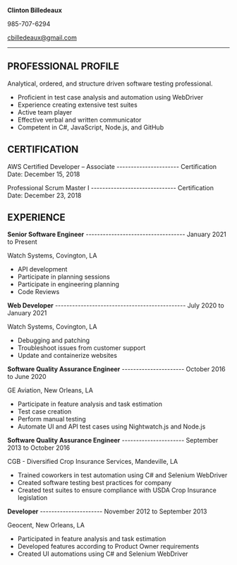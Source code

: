 **Clinton Billedeaux**

985-707-6294

cbilledeaux@gmail.com

---

## PROFESSIONAL PROFILE

Analytical, ordered, and structure driven software testing professional.

-	Proficient in test case analysis and automation using WebDriver
-	Experience creating extensive test suites
-	Active team player
-	Effective verbal and written communicator
-	Competent in C#, JavaScript, Node.js, and GitHub 

## CERTIFICATION

AWS Certified Developer – Associate ---------------------- Certification Date:  December 15, 2018

Professional Scrum Master I ------------------------------ Certification Date:  December 23, 2018

## EXPERIENCE

**Senior Software Engineer** -----------------------------------  January 2021 to Present

Watch Systems, Covington, LA
- API development
- Participate in planning sessions
- Participate in engineering planning
- Code Reviews

**Web Developer** ----------------------------------------------  July 2020 to January 2021

Watch Systems, Covington, LA
- Debugging and patching
- Troubleshoot issues from customer support
- Update and containerize websites

**Software Quality Assurance Engineer**		----------------------	October 2016 to June 2020

GE Aviation, New Orleans, LA
-	Participate in feature analysis and task estimation
-	Test case creation
-	Perform manual testing
-	Automate UI and API test cases using Nightwatch.js and Node.js

**Software Quality Assurance Engineer**	 ---------------------- September 2013 to October 2016

CGB - Diversified Crop Insurance Services, Mandeville, LA	
-	Trained coworkers in test automation using C# and Selenium WebDriver
-	Created software testing best practices for company
-	Created test suites to ensure compliance with USDA Crop Insurance legislation

**Developer**	 ----------------------   November 2012 to September 2013

Geocent, New Orleans, LA
-	Participated in feature analysis and task estimation
-	Developed features according to Product Owner requirements
-	Created UI automations using C# and Selenium WebDriver

